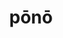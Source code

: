 ---
title: pōnō
meaning: to put, place
ch: [ten, f1, f, 7r, 24rv]
pos: verb
inf: pōnere
secondppstem: pōn
infend: ere
thirdpp: posuī
fourthpp: positus
conjugation: third
derivatives: position, component
six: y
---